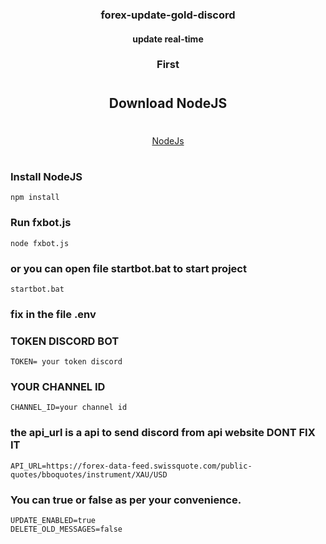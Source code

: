 
<h3 align="center">forex-update-gold-discord</h3>

<h4 align="center">update real-time</h4>

<h3 align="center">First</h3>

#

<h2 align="center">Download NodeJS</h2>

#

<div align="center">
  <a href="https://nodejs.org/dist/v18.16.0/node-v18.16.0-x64.msi" target="_blank"> NodeJs</a>
</div>

#

### Install NodeJS

```ws
npm install
```

### Run fxbot.js

```ws
node fxbot.js 
```
### or you can open file startbot.bat to start project
```ws
startbot.bat
```
### fix in the file .env
### TOKEN DISCORD BOT
```ws
TOKEN= your token discord
```
###  YOUR CHANNEL ID
```ws
CHANNEL_ID=your channel id
```
### the api_url is a api to send discord from api website DONT FIX IT
```ws
API_URL=https://forex-data-feed.swissquote.com/public-quotes/bboquotes/instrument/XAU/USD
```
### You can true or false as per your convenience.
```ws
UPDATE_ENABLED=true
DELETE_OLD_MESSAGES=false
```
